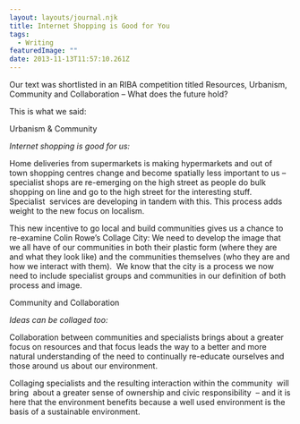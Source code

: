 ```yaml
---
layout: layouts/journal.njk
title: Internet Shopping is Good for You
tags:
  - Writing
featuredImage: ""
date: 2013-11-13T11:57:10.261Z
---
```

Our text was shortlisted in an RIBA competition titled Resources, Urbanism, Community and Collaboration – What does the future hold?

This is what we said:

Urbanism & Community

*Internet shopping is good for us:*

Home deliveries from supermarkets is making hypermarkets and out of town shopping centres change and become spatially less important to us – specialist shops are re-emerging on the high street as people do bulk shopping on line and go to the high street for the interesting stuff. Specialist  services are developing in tandem with this. This process adds weight to the new focus on localism.

This new incentive to go local and build communities gives us a chance to re-examine Colin Rowe’s Collage City: We need to develop the image that we all have of our communities in both their plastic form (where they are and what they look like) and the communities themselves (who they are and how we interact with them).  We know that the city is a process we now need to include specialist groups and communities in our definition of both process and image.

Community and Collaboration

*Ideas can be collaged too:*

Collaboration between communities and specialists brings about a greater focus on resources and that focus leads the way to a better and more natural understanding of the need to continually re-educate ourselves and those around us about our environment.

Collaging specialists and the resulting interaction within the community  will bring  about a greater sense of ownership and civic responsibility  – and it is here that the environment benefits because a well used environment is the basis of a sustainable environment.